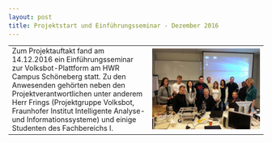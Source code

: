 ```yaml
---
layout: post
title: Projektstart und Einführungsseminar - Dezember 2016
---
```

<table class="gapped">
<tbody>
<tr>
<td style="vertical-align:top">Zum Projektauftakt fand am 14.12.2016 ein Einführungsseminar zur Volksbot-Plattform am HWR Campus Schöneberg statt. Zu den Anwesenden gehörten neben den Projektverantwortlichen unter anderem Herr Frings (Projektgruppe Volksbot, Fraunhofer Institut Intelligente Analyse- und Informationssysteme) und einige Studenten des Fachbereichs I.</td>
<td style="width: 45%"><img src="/images/20161214_110239.jpg" alt="Gruppenbild beim Einführungsseminar am 14.12.2016"/>
</td>
</tr>
</tbody></table>
      